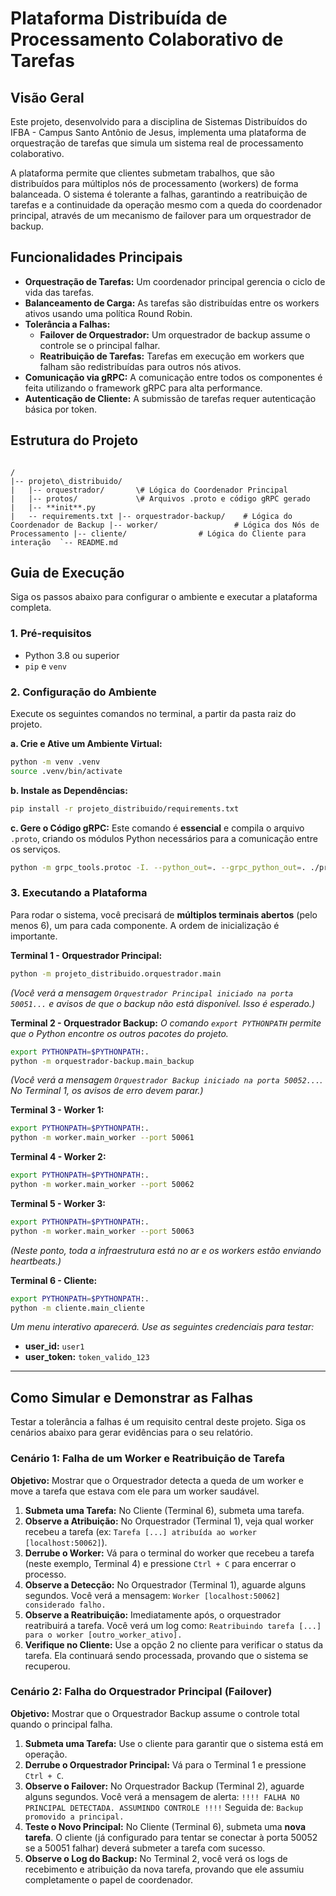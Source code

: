 
# Plataforma Distribuída de Processamento Colaborativo de Tarefas

## Visão Geral

Este projeto, desenvolvido para a disciplina de Sistemas Distribuídos do IFBA - Campus Santo Antônio de Jesus, implementa uma plataforma de orquestração de tarefas que simula um sistema real de processamento colaborativo.

A plataforma permite que clientes submetam trabalhos, que são distribuídos para múltiplos nós de processamento (workers) de forma balanceada. O sistema é tolerante a falhas, garantindo a reatribuição de tarefas e a continuidade da operação mesmo com a queda do coordenador principal, através de um mecanismo de failover para um orquestrador de backup.

## Funcionalidades Principais

* **Orquestração de Tarefas:** Um coordenador principal gerencia o ciclo de vida das tarefas.
* **Balanceamento de Carga:** As tarefas são distribuídas entre os workers ativos usando uma política Round Robin.
* **Tolerância a Falhas:**
    * **Failover de Orquestrador:** Um orquestrador de backup assume o controle se o principal falhar.
    * **Reatribuição de Tarefas:** Tarefas em execução em workers que falham são redistribuídas para outros nós ativos.
* **Comunicação via gRPC:** A comunicação entre todos os componentes é feita utilizando o framework gRPC para alta performance.
* **Autenticação de Cliente:** A submissão de tarefas requer autenticação básica por token.

## Estrutura do Projeto

```

/
|-- projeto\_distribuido/
|   |-- orquestrador/       \# Lógica do Coordenador Principal
|   |-- protos/             \# Arquivos .proto e código gRPC gerado
|   |-- **init**.py
|   -- requirements.txt |-- orquestrador-backup/    # Lógica do Coordenador de Backup |-- worker/                 # Lógica dos Nós de Processamento |-- cliente/                # Lógica do Cliente para interação  `-- README.md

````

## Guia de Execução

Siga os passos abaixo para configurar o ambiente e executar a plataforma completa.

### 1. Pré-requisitos

* Python 3.8 ou superior
* `pip` e `venv`

### 2. Configuração do Ambiente

Execute os seguintes comandos no terminal, a partir da pasta raiz do projeto.

**a. Crie e Ative um Ambiente Virtual:**
```bash
python -m venv .venv
source .venv/bin/activate
````

**b. Instale as Dependências:**

```bash
pip install -r projeto_distribuido/requirements.txt
```

**c. Gere o Código gRPC:**
Este comando é **essencial** e compila o arquivo `.proto`, criando os módulos Python necessários para a comunicação entre os serviços.

```bash
python -m grpc_tools.protoc -I. --python_out=. --grpc_python_out=. ./projeto_distribuido/protos/tarefas.proto
```

### 3\. Executando a Plataforma

Para rodar o sistema, você precisará de **múltiplos terminais abertos** (pelo menos 6), um para cada componente. A ordem de inicialização é importante.

**Terminal 1 - Orquestrador Principal:**

```bash
python -m projeto_distribuido.orquestrador.main
```

*(Você verá a mensagem `Orquestrador Principal iniciado na porta 50051...` e avisos de que o backup não está disponível. Isso é esperado.)*

**Terminal 2 - Orquestrador Backup:**
*O comando `export PYTHONPATH` permite que o Python encontre os outros pacotes do projeto.*

```bash
export PYTHONPATH=$PYTHONPATH:.
python -m orquestrador-backup.main_backup
```

*(Você verá a mensagem `Orquestrador Backup iniciado na porta 50052...`. No Terminal 1, os avisos de erro devem parar.)*

**Terminal 3 - Worker 1:**

```bash
export PYTHONPATH=$PYTHONPATH:.
python -m worker.main_worker --port 50061
```

**Terminal 4 - Worker 2:**

```bash
export PYTHONPATH=$PYTHONPATH:.
python -m worker.main_worker --port 50062
```

**Terminal 5 - Worker 3:**

```bash
export PYTHONPATH=$PYTHONPATH:.
python -m worker.main_worker --port 50063
```

*(Neste ponto, toda a infraestrutura está no ar e os workers estão enviando heartbeats.)*

**Terminal 6 - Cliente:**

```bash
export PYTHONPATH=$PYTHONPATH:.
python -m cliente.main_cliente
```

*Um menu interativo aparecerá. Use as seguintes credenciais para testar:*

  * **user\_id:** `user1`
  * **user\_token:** `token_valido_123`

-----

## Como Simular e Demonstrar as Falhas

Testar a tolerância a falhas é um requisito central deste projeto. Siga os cenários abaixo para gerar evidências para o seu relatório.

### Cenário 1: Falha de um Worker e Reatribuição de Tarefa

**Objetivo:** Mostrar que o Orquestrador detecta a queda de um worker e move a tarefa que estava com ele para um worker saudável.

1.  **Submeta uma Tarefa:** No Cliente (Terminal 6), submeta uma tarefa.
2.  **Observe a Atribuição:** No Orquestrador (Terminal 1), veja qual worker recebeu a tarefa (ex: `Tarefa [...] atribuída ao worker [localhost:50062]`).
3.  **Derrube o Worker:** Vá para o terminal do worker que recebeu a tarefa (neste exemplo, Terminal 4) e pressione `Ctrl + C` para encerrar o processo.
4.  **Observe a Detecção:** No Orquestrador (Terminal 1), aguarde alguns segundos. Você verá a mensagem: `Worker [localhost:50062] considerado falho.`
5.  **Observe a Reatribuição:** Imediatamente após, o orquestrador reatribuirá a tarefa. Você verá um log como: `Reatribuindo tarefa [...] para o worker [outro_worker_ativo].`
6.  **Verifique no Cliente:** Use a opção 2 no cliente para verificar o status da tarefa. Ela continuará sendo processada, provando que o sistema se recuperou.

### Cenário 2: Falha do Orquestrador Principal (Failover)

**Objetivo:** Mostrar que o Orquestrador Backup assume o controle total quando o principal falha.

1.  **Submeta uma Tarefa:** Use o cliente para garantir que o sistema está em operação.
2.  **Derrube o Orquestrador Principal:** Vá para o Terminal 1 e pressione `Ctrl + C`.
3.  **Observe o Failover:** No Orquestrador Backup (Terminal 2), aguarde alguns segundos. Você verá a mensagem de alerta:
    `!!!! FALHA NO PRINCIPAL DETECTADA. ASSUMINDO CONTROLE !!!!`
    Seguida de: `Backup promovido a principal.`
4.  **Teste o Novo Principal:** No Cliente (Terminal 6), submeta uma **nova tarefa**. O cliente (já configurado para tentar se conectar à porta 50052 se a 50051 falhar) deverá submeter a tarefa com sucesso.
5.  **Observe o Log do Backup:** No Terminal 2, você verá os logs de recebimento e atribuição da nova tarefa, provando que ele assumiu completamente o papel de coordenador.

<!-- end list -->

```
```